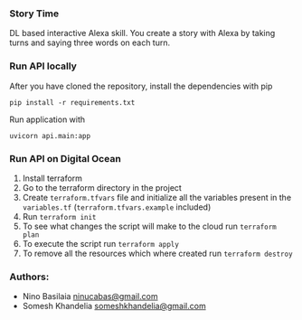 ### Story Time
DL based interactive Alexa skill. You create a story with Alexa by taking turns and saying three words on each turn.

### Run API locally
After you have cloned the repository, install the dependencies with pip

`pip install -r requirements.txt`

Run application with

`uvicorn api.main:app`

### Run API on Digital Ocean
1. Install terraform 
2. Go to the terraform directory in the project
3. Create `terraform.tfvars` file and initialize all the variables present in the `variables.tf` (`terraform.tfvars.example` included)
4. Run `terraform init` 
5. To see what changes the script will make to the cloud run `terraform plan`
6. To execute the script run `terraform apply`
7. To remove all the resources which where created run `terraform destroy`

### Authors:
* Nino Basilaia ninucabas@gmail.com
* Somesh Khandelia  someshkhandelia@gmail.com
